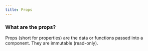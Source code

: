 ```yaml
---
title: Props
---
```

### What are the props?
Props (short for properties) are the data or functions passed into a component. They are immutable (read-only).
